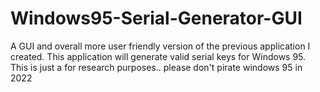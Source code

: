 # Windows95-Serial-Generator-GUI

A GUI and overall more user friendly version of the previous application I created. This application will generate valid serial keys for Windows 95. This is just a for research purposes.. please don't pirate windows 95 in 2022
